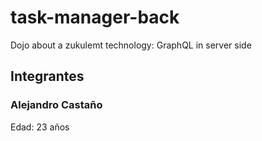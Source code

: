 # task-manager-back
Dojo about a zukulemt technology: GraphQL in server side

## Integrantes
### Alejandro Castaño
Edad: 23 años
